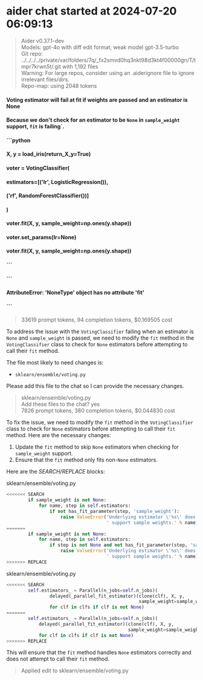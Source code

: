 
# aider chat started at 2024-07-20 06:09:13

> Aider v0.37.1-dev  
> Models: gpt-4o with diff edit format, weak model gpt-3.5-turbo  
> Git repo: ../../../../private/var/folders/7q/_fx2smvd0hq3nkt98d3kt4f00000gn/T/tmpr7krwn5t/.git with 1,192 files  
> Warning: For large repos, consider using an .aiderignore file to ignore irrelevant files/dirs.  
> Repo-map: using 2048 tokens  

#### Voting estimator will fail at fit if weights are passed and an estimator is None  
#### Because we don't check for an estimator to be `None` in `sample_weight` support, `fit` is failing`.  
####   
#### ```python  
####     X, y = load_iris(return_X_y=True)  
####     voter = VotingClassifier(  
####         estimators=[('lr', LogisticRegression()),  
####                     ('rf', RandomForestClassifier())]  
####     )  
####     voter.fit(X, y, sample_weight=np.ones(y.shape))  
####     voter.set_params(lr=None)  
####     voter.fit(X, y, sample_weight=np.ones(y.shape))  
#### ```  
####   
#### ```  
#### AttributeError: 'NoneType' object has no attribute 'fit'  
#### ```  
> 33619 prompt tokens, 94 completion tokens, $0.169505 cost  

To address the issue with the `VotingClassifier` failing when an estimator is `None` and `sample_weight` is passed, we need to modify the `fit` method in the `VotingClassifier` class to check for `None` estimators before attempting to call their `fit` method.

The file most likely to need changes is:
- `sklearn/ensemble/voting.py`

Please add this file to the chat so I can provide the necessary changes.

> sklearn/ensemble/voting.py  
> Add these files to the chat? yes  
> 7826 prompt tokens, 380 completion tokens, $0.044830 cost  

To fix the issue, we need to modify the `fit` method in the `VotingClassifier` class to check for `None` estimators before attempting to call their `fit` method. Here are the necessary changes:

1. Update the `fit` method to skip `None` estimators when checking for `sample_weight` support.
2. Ensure that the `fit` method only fits non-`None` estimators.

Here are the *SEARCH/REPLACE* blocks:

sklearn/ensemble/voting.py
```python
<<<<<<< SEARCH
        if sample_weight is not None:
            for name, step in self.estimators:
                if not has_fit_parameter(step, 'sample_weight'):
                    raise ValueError('Underlying estimator \'%s\' does not'
                                     ' support sample weights.' % name)
=======
        if sample_weight is not None:
            for name, step in self.estimators:
                if step is not None and not has_fit_parameter(step, 'sample_weight'):
                    raise ValueError('Underlying estimator \'%s\' does not'
                                     ' support sample weights.' % name)
>>>>>>> REPLACE
```

sklearn/ensemble/voting.py
```python
<<<<<<< SEARCH
        self.estimators_ = Parallel(n_jobs=self.n_jobs)(
                delayed(_parallel_fit_estimator)(clone(clf), X, y,
                                                 sample_weight=sample_weight)
                for clf in clfs if clf is not None)
=======
        self.estimators_ = Parallel(n_jobs=self.n_jobs)(
            delayed(_parallel_fit_estimator)(clone(clf), X, y,
                                             sample_weight=sample_weight)
            for clf in clfs if clf is not None)
>>>>>>> REPLACE
```

This will ensure that the `fit` method handles `None` estimators correctly and does not attempt to call their `fit` method.

> Applied edit to sklearn/ensemble/voting.py  
